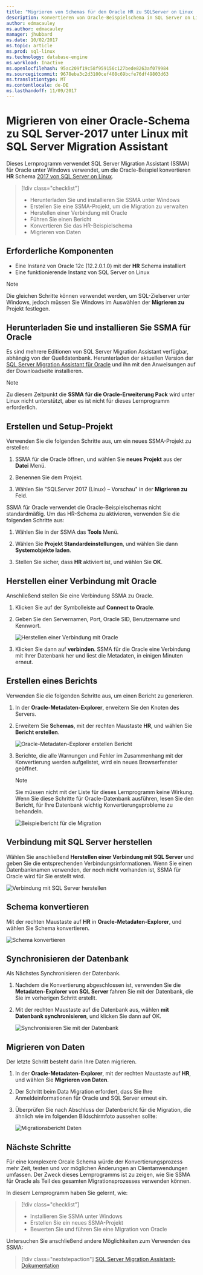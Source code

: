```yaml
---
title: "Migrieren von Schemas für den Oracle HR zu SQLServer on Linux | Microsoft Docs"
description: Konvertieren von Oracle-Beispielschema in SQL Server on Linux
author: edmacauley
ms.author: edmacauley
manager: jhubbard
ms.date: 10/02/2017
ms.topic: article
ms.prod: sql-linux
ms.technology: database-engine
ms.workload: Inactive
ms.openlocfilehash: 95ac209f19c58f959156c127bede8263af079984
ms.sourcegitcommit: 9678eba3c2d3100cef408c69bcfe76df49803d63
ms.translationtype: MT
ms.contentlocale: de-DE
ms.lasthandoff: 11/09/2017
---
```

# <a name="migrate-an-oracle-schema-to-sql-server-2017-on-linux-with-the-sql-server-migration-assistant"></a>Migrieren von einer Oracle-Schema zu SQL Server-2017 unter Linux mit SQL Server Migration Assistant

Dieses Lernprogramm verwendet SQL Server Migration Assistant (SSMA) für Oracle unter Windows verwendet, um die Oracle-Beispiel konvertieren **HR** Schema [2017 von SQL Server on Linux](../../linux/sql-server-linux-overview.md).

> [!div class="checklist"]
> * Herunterladen Sie und installieren Sie SSMA unter Windows
> * Erstellen Sie eine SSMA-Projekt, um die Migration zu verwalten
> * Herstellen einer Verbindung mit Oracle
> * Führen Sie einen Bericht
> * Konvertieren Sie das HR-Beispielschema
> * Migrieren von Daten

## <a name="prerequisites"></a>Erforderliche Komponenten

- Eine Instanz von Oracle 12c (12.2.0.1.0) mit der **HR** Schema installiert
- Eine funktionierende Instanz von SQL Server on Linux

> [!NOTE]
> Die gleichen Schritte können verwendet werden, um SQL-Zielserver unter Windows, jedoch müssen Sie Windows im Auswählen der **Migrieren zu** Projekt festlegen.

## <a name="download-and-install-ssma-for-oracle"></a>Herunterladen Sie und installieren Sie SSMA für Oracle

Es sind mehrere Editionen von SQL Server Migration Assistant verfügbar, abhängig von der Quelldatenbank.  Herunterladen der aktuellen Version der [SQL Server Migration Assistant für Oracle](http://aka.ms/ssmafororacle) und ihn mit den Anweisungen auf der Downloadseite installieren.

> [!NOTE]
> Zu diesem Zeitpunkt die **SSMA für die Oracle-Erweiterung Pack** wird unter Linux nicht unterstützt, aber es ist nicht für dieses Lernprogramm erforderlich.

## <a name="create-and-set-up-project"></a>Erstellen und Setup-Projekt

Verwenden Sie die folgenden Schritte aus, um ein neues SSMA-Projekt zu erstellen:

1. SSMA für die Oracle öffnen, und wählen Sie **neues Projekt** aus der **Datei** Menü.

1. Benennen Sie dem Projekt.

1. Wählen Sie "SQLServer 2017 (Linux) – Vorschau" in der **Migrieren zu** Feld.

SSMA für Oracle verwendet die Oracle-Beispielschemas nicht standardmäßig. Um das HR-Schema zu aktivieren, verwenden Sie die folgenden Schritte aus:

1. Wählen Sie in der SSMA das **Tools** Menü.

1. Wählen Sie **Projekt Standardeinstellungen**, und wählen Sie dann **Systemobjekte laden**.

1. Stellen Sie sicher, dass **HR** aktiviert ist, und wählen Sie **OK**.

## <a name="connect-to-oracle"></a>Herstellen einer Verbindung mit Oracle

Anschließend stellen Sie eine Verbindung SSMA zu Oracle.

1. Klicken Sie auf der Symbolleiste auf **Connect to Oracle**.

1. Geben Sie den Servernamen, Port, Oracle SID, Benutzername und Kennwort.

   ![Herstellen einer Verbindung mit Oracle](./media/sql-server-linux-convert-from-oracle/ConnectToOracle.png)

1. Klicken Sie dann auf **verbinden**. SSMA für die Oracle eine Verbindung mit Ihrer Datenbank her und liest die Metadaten, in einigen Minuten erneut.

## <a name="create-a-report"></a>Erstellen eines Berichts

Verwenden Sie die folgenden Schritte aus, um einen Bericht zu generieren.

1. In der **Oracle-Metadaten-Explorer**, erweitern Sie den Knoten des Servers.

1. Erweitern Sie **Schemas**, mit der rechten Maustaste **HR**, und wählen Sie **Bericht erstellen**.

   ![Oracle-Metadaten-Explorer erstellen Bericht](./media/sql-server-linux-convert-from-oracle/CreateReport.png)

1. Berichte, die alle Warnungen und Fehler im Zusammenhang mit der Konvertierung werden aufgelistet, wird ein neues Browserfenster geöffnet.

   > [!NOTE]
   > Sie müssen nicht mit der Liste für dieses Lernprogramm keine Wirkung. Wenn Sie diese Schritte für Oracle-Datenbank ausführen, lesen Sie den Bericht, für Ihre Datenbank wichtig Konvertierungsprobleme zu behandeln.

   ![Beispielbericht für die Migration](./media/sql-server-linux-convert-from-oracle/SSMAReport.png)

## <a name="connect-to-sql-server"></a>Verbindung mit SQL Server herstellen

Wählen Sie anschließend **Herstellen einer Verbindung mit SQL Server** und geben Sie die entsprechenden Verbindungsinformationen.  Wenn Sie einen Datenbanknamen verwenden, der noch nicht vorhanden ist, SSMA für Oracle wird für Sie erstellt wird.

![Verbindung mit SQL Server herstellen](./media/sql-server-linux-convert-from-oracle/ConnectToSQLServer.png)

## <a name="convert-schema"></a>Schema konvertieren

Mit der rechten Maustaste auf **HR** in **Oracle-Metadaten-Explorer**, und wählen Sie Schema konvertieren.

![Schema konvertieren](./media/sql-server-linux-convert-from-oracle/ConvertSchema.png)

## <a name="synchronize-database"></a>Synchronisieren der Datenbank

Als Nächstes Synchronisieren der Datenbank.

1. Nachdem die Konvertierung abgeschlossen ist, verwenden Sie die **Metadaten-Explorer von SQL Server** fahren Sie mit der Datenbank, die Sie im vorherigen Schritt erstellt.

1. Mit der rechten Maustaste auf die Datenbank aus, wählen **mit Datenbank synchronisieren**, und klicken Sie dann auf OK.

   ![Synchronisieren Sie mit der Datenbank](./media/sql-server-linux-convert-from-oracle/SynchronizeWithDatabase.png)

## <a name="migrate-data"></a>Migrieren von Daten

Der letzte Schritt besteht darin Ihre Daten migrieren.

1. In der **Oracle-Metadaten-Explorer**, mit der rechten Maustaste auf **HR**, und wählen Sie **Migrieren von Daten**.

1. Der Schritt beim Data Migration erfordert, dass Sie Ihre Anmeldeinformationen für Oracle und SQL Server erneut ein.

1. Überprüfen Sie nach Abschluss der Datenbericht für die Migration, die ähnlich wie im folgenden Bildschirmfoto aussehen sollte:

   ![Migrationsbericht Daten](./media/sql-server-linux-convert-from-oracle/DataMigrationReport.png)

## <a name="next-steps"></a>Nächste Schritte

Für eine komplexere Orcale Schema würde der Konvertierungsprozess mehr Zeit, testen und vor möglichen Änderungen an Clientanwendungen umfassen. Der Zweck dieses Lernprogramms ist zu zeigen, wie Sie SSMA für Oracle als Teil des gesamten Migrationsprozesses verwenden können.

In diesem Lernprogramm haben Sie gelernt, wie:
> [!div class="checklist"]
> * Installieren Sie SSMA unter Windows
> * Erstellen Sie ein neues SSMA-Projekt
> * Bewerten Sie und führen Sie eine Migration von Oracle

Untersuchen Sie anschließend andere Möglichkeiten zum Verwenden des SSMA:

> [!div class="nextstepaction"]
>[SQL Server Migration Assistant-Dokumentation](../sql-server-migration-assistant.md)

